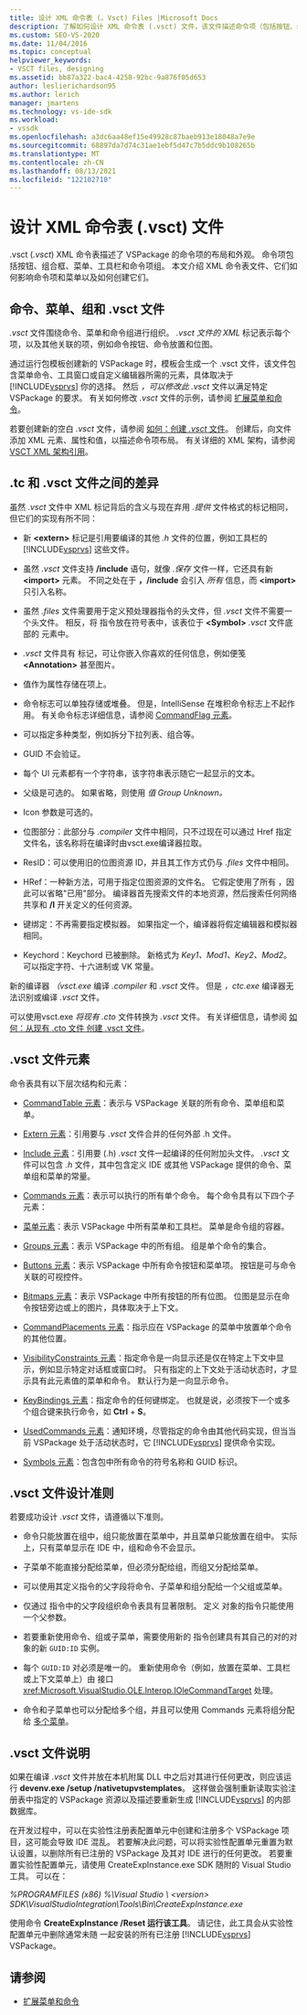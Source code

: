 ```yaml
---
title: 设计 XML 命令表 (。Vsct) Files |Microsoft Docs
description: 了解如何设计 XML 命令表 (.vsct) 文件，该文件描述命令项（包括按钮、组合框、菜单和工具栏）的布局和外观。
ms.custom: SEO-VS-2020
ms.date: 11/04/2016
ms.topic: conceptual
helpviewer_keywords:
- VSCT files, designing
ms.assetid: bb87a322-bac4-4258-92bc-9a876f05d653
author: leslierichardson95
ms.author: lerich
manager: jmartens
ms.technology: vs-ide-sdk
ms.workload:
- vssdk
ms.openlocfilehash: a3dc6aa48ef15e49928c87baeb913e18048a7e9e
ms.sourcegitcommit: 68897da7d74c31ae1ebf5d47c7b5ddc9b108265b
ms.translationtype: MT
ms.contentlocale: zh-CN
ms.lasthandoff: 08/13/2021
ms.locfileid: "122102710"
---
```

# <a name="design-xml-command-table-vsct-files"></a>设计 XML 命令表 (.vsct) 文件
.vsct (*.vsct*) XML 命令表描述了 VSPackage 的命令项的布局和外观。 命令项包括按钮、组合框、菜单、工具栏和命令项组。 本文介绍 XML 命令表文件、它们如何影响命令项和菜单以及如何创建它们。

## <a name="commands-menus-groups-and-the-vsct-file"></a>命令、菜单、组和 .vsct 文件
 *.vsct* 文件围绕命令、菜单和命令组进行组织。 *.vsct 文件的 XML* 标记表示每个项，以及其他关联的项，例如命令按钮、命令放置和位图。

 通过运行包模板创建新的 VSPackage 时，模板会生成一个 .vsct 文件，该文件包含菜单命令、工具窗口或自定义编辑器所需的元素，具体取决于 [!INCLUDE[vsprvs](../../code-quality/includes/vsprvs_md.md)] 你的选择。  然后 *，可以修改此 .vsct* 文件以满足特定 VSPackage 的要求。 有关如何修改 *.vsct* 文件的示例，请参阅 [扩展菜单和命令](../../extensibility/extending-menus-and-commands.md)。

 若要创建新的空白 *.vsct* 文件，请参阅 [如何：创建 *.vsct* 文件](../../extensibility/internals/how-to-create-a-dot-vsct-file.md)。 创建后，向文件添加 XML 元素、属性和值，以描述命令项布局。 有关详细的 XML 架构，请参阅 [VSCT XML 架构引用](../../extensibility/vsct-xml-schema-reference.md)。

## <a name="differences-between-ctc-and-vsct-files"></a>.tc 和 .vsct 文件之间的差异
 虽然 *.vsct* 文件中 XML 标记背后的含义与现在弃用 *.提供* 文件格式的标记相同，但它们的实现有所不同：

- 新 **\<extern>** 标记是引用要编译的其他 *.h* 文件的位置，例如工具栏的 [!INCLUDE[vsprvs](../../code-quality/includes/vsprvs_md.md)] 这些文件。

- 虽然 *.vsct* 文件支持 **/include** 语句，就像 *.保存* 文件一样，它还具有新 **\<import>** 元素。 不同之处在于 **，/include** 会引入 *所有* 信息，而 **\<import>** 只引入名称。

- 虽然 *.files* 文件需要用于定义预处理器指令的头文件，但 *.vsct* 文件不需要一个头文件。 相反，将 指令放在符号表中，该表位于 **\<Symbol>** *.vsct* 文件底部的 元素中。

- *.vsct* 文件具有 标记，可让你嵌入你喜欢的任何信息，例如便笺 **\<Annotation>** 甚至图片。

- 值作为属性存储在项上。

- 命令标志可以单独存储或堆叠。  但是，IntelliSense 在堆积命令标志上不起作用。 有关命令标志详细信息，请参阅 [CommandFlag 元素](../../extensibility/command-flag-element.md)。

- 可以指定多种类型，例如拆分下拉列表、组合等。

- GUID 不会验证。

- 每个 UI 元素都有一个字符串，该字符串表示随它一起显示的文本。

- 父级是可选的。 如果省略，则使用 *值 Group Unknown。*

- Icon 参数是可选的。

- 位图部分：此部分与 *.compiler* 文件中相同，只不过现在可以通过 Href 指定文件名，该名称将在编译时由vsct.exe编译器拉取。

- ResID：可以使用旧的位图资源 ID，并且其工作方式仍与 *.files* 文件中相同。

- HRef：一种新方法，可用于指定位图资源的文件名。 它假定使用了所有 ，因此可以省略"已用"部分。 编译器首先搜索文件的本地资源，然后搜索任何网络共享和 **/I** 开关定义的任何资源。

- 键绑定：不再需要指定模拟器。 如果指定一个，编译器将假定编辑器和模拟器相同。

- Keychord：Keychord 已被删除。 新格式为 *Key1、Mod1、Key2、Mod2*。  可以指定字符、十六进制或 VK 常量。

新的编译器 *（vsct.exe* 编译 *.compiler* 和 *.vsct* 文件。 但是 *，ctc.exe* 编译器无法识别或编译 *.vsct* 文件。

可以使用vsct.exe *将现有* *.cto* 文件转换为 *.vsct* 文件。 有关详细信息，请参阅 [如何：从现有 .cto 文件 创建 .vsct 文件](../../extensibility/internals/how-to-create-a-dot-vsct-file.md#how-to-create-a-dot-vsct-file-from-an-existing-dot-cto-file)。

## <a name="the-vsct-file-elements"></a>.vsct 文件元素
 命令表具有以下层次结构和元素：

- [CommandTable 元素](../../extensibility/commandtable-element.md)：表示与 VSPackage 关联的所有命令、菜单组和菜单。

- [Extern 元素](../../extensibility/extern-element.md)：引用要与 *.vsct* 文件合并的任何外部 .h 文件。

- [Include 元素](../../extensibility/include-element.md)：引用要 (.h) *.vsct* 文件一起编译的任何附加头文件。 *.vsct* 文件可以包含 *.h* 文件，其中包含定义 IDE 或其他 VSPackage 提供的命令、菜单组和菜单的常量。

- [Commands 元素](../../extensibility/commands-element.md)：表示可以执行的所有单个命令。 每个命令具有以下四个子元素：

- [菜单元素](../../extensibility/menus-element.md)：表示 VSPackage 中所有菜单和工具栏。 菜单是命令组的容器。

- [Groups 元素](../../extensibility/groups-element.md)：表示 VSPackage 中的所有组。 组是单个命令的集合。

- [Buttons 元素](../../extensibility/buttons-element.md)：表示 VSPackage 中所有命令按钮和菜单项。 按钮是可与命令关联的可视控件。

- [Bitmaps 元素](../../extensibility/bitmaps-element.md)：表示 VSPackage 中所有按钮的所有位图。 位图是显示在命令按钮旁边或上的图片，具体取决于上下文。

- [CommandPlacements 元素](../../extensibility/commandplacements-element.md)：指示应在 VSPackage 的菜单中放置单个命令的其他位置。

- [VisibilityConstraints 元素](../../extensibility/visibilityconstraints-element.md)：指定命令是一向显示还是仅在特定上下文中显示，例如显示特定对话框或窗口时。 只有指定的上下文处于活动状态时，才显示具有此元素值的菜单和命令。 默认行为是一向显示命令。

- [KeyBindings 元素](../../extensibility/keybindings-element.md)：指定命令的任何键绑定。 也就是说，必须按下一个或多个组合键来执行命令，如 **Ctrl** + **S**。

- [UsedCommands 元素](../../extensibility/usedcommands-element.md)：通知环境，尽管指定的命令由其他代码实现，但当当前 VSPackage 处于活动状态时，它 [!INCLUDE[vsprvs](../../code-quality/includes/vsprvs_md.md)] 提供命令实现。

- [Symbols 元素](../../extensibility/symbols-element.md)：包含包中所有命令的符号名称和 GUID 标识。

## <a name="vsct-file-design-guidelines"></a>.vsct 文件设计准则
 若要成功设计 *.vsct* 文件，请遵循以下准则。

- 命令只能放置在组中，组只能放置在菜单中，并且菜单只能放置在组中。 实际上，只有菜单显示在 IDE 中，组和命令不会显示。

- 子菜单不能直接分配给菜单，但必须分配给组，而组又分配给菜单。

- 可以使用其定义指令的父字段将命令、子菜单和组分配给一个父组或菜单。

- 仅通过 指令中的父字段组织命令表具有显著限制。 定义 对象的指令只能使用一个父参数。

- 若要重新使用命令、组或子菜单，需要使用新的 指令创建具有其自己的对的对象的新 `GUID:ID` 实例。

- 每个 `GUID:ID` 对必须是唯一的。 重新使用命令（例如，放置在菜单、工具栏或上下文菜单上）由 接口 <xref:Microsoft.VisualStudio.OLE.Interop.IOleCommandTarget> 处理。

- 命令和子菜单也可以分配给多个组，并且可以使用 Commands 元素将组分配给 [多个菜单](../../extensibility/commands-element.md)。

## <a name="vsct-file-notes"></a>.vsct 文件说明
 如果在编译 *.vsct* 文件并放在本机附属 DLL 中之后对其进行任何更改，则应该运行 **devenv.exe /setup /nativetupvstemplates**。 这样做会强制重新读取实验注册表中指定的 VSPackage 资源以及描述要重新生成 [!INCLUDE[vsprvs](../../code-quality/includes/vsprvs_md.md)] 的内部数据库。

 在开发过程中，可以在实验性注册表配置单元中创建和注册多个 VSPackage 项目，这可能会导致 IDE 混乱。 若要解决此问题，可以将实验性配置单元重置为默认设置，以删除所有已注册的 VSPackage 及其对 IDE 进行的任何更改。 若要重置实验性配置单元，请使用 CreateExpInstance.exe SDK 随附的 Visual Studio 工具。 可以在：

 *%PROGRAMFILES (x86) %\Visual Studio \\ \<version> SDK\VisualStudioIntegration\Tools\Bin\CreateExpInstance.exe*

 使用命令 **CreateExpInstance /Reset 运行该工具**。 请记住，此工具会从实验性配置单元中删除通常未随 一起安装的所有已注册 [!INCLUDE[vsprvs](../../code-quality/includes/vsprvs_md.md)] VSPackage。

## <a name="see-also"></a>请参阅
- [扩展菜单和命令](../../extensibility/extending-menus-and-commands.md)
